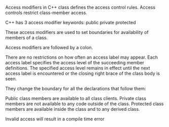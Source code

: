 Access modifiers in C++ class defines the access control rules.
Access controls restrict class-member access.

C++ has 3 access modifier keywords:
  public
  private
  protected

These access modifiers are used to set boundaries for availability of members of a class.

Access modifiers are followed by a colon.

There are no restrictions on how often an access label may appear. Each access label specifies the access level of the succeeding member definitions. The specified access level remains in effect until the next access label is encountered or the closing right brace of the class body is seen.

They change the boundary for all the declarations that follow them:

  Public class members are available to all class clients.
  Private class members are not available to any code outside of the class.
  Protected class members are available inside the class and to any derived class.

Invalid access will result in a compile time error
